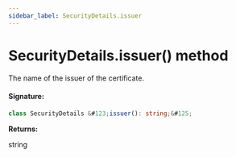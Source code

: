 ```yaml
---
sidebar_label: SecurityDetails.issuer
---
```


# SecurityDetails.issuer() method

The name of the issuer of the certificate.

#### Signature:

```typescript
class SecurityDetails &#123;issuer(): string;&#125;
```

**Returns:**

string
